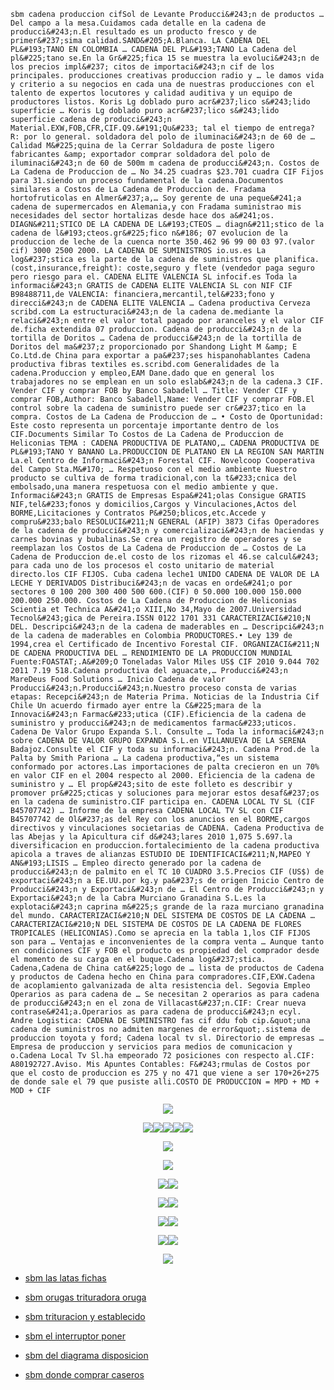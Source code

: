 
```
sbm cadena produccion cifSol de Levante Producci&#243;n de productos … Del campo a la mesa.Cuidamos cada detalle en la cadena de producci&#243;n.El resultado es un producto fresco y de primer&#237;sima calidad.SAND&#205;A.Blanca. LA CADENA DEL PL&#193;TANO EN COLOMBIA … CADENA DEL PL&#193;TANO La Cadena del pl&#225;tano se.En la Gr&#225;fica 15 se muestra la evoluci&#243;n de los precios impl&#237; citos de importaci&#243;n cif de los principales. producciones creativas produccion radio y … le damos vida y criterio a su negocios en cada una de nuestras producciones con el talento de expertos locutores y calidad auditiva y un equipo de productores listos. Koris Lg doblado puro acr&#237;lico s&#243;lido superficie … Koris Lg doblado puro acr&#237;lico s&#243;lido superficie cadena de producci&#243;n Material.EXW,FOB,CFR,CIF.Q9.&#191;Qu&#233; tal el tiempo de entrega? R: por lo general. soldadora del polo de iluminaci&#243;n de 60 de … Calidad M&#225;quina de la Cerrar Soldadura de poste ligero fabricantes &amp; exportador comprar soldadora del polo de iluminaci&#243;n de 60 de 500m m cadena de producci&#243;n. Costos de La Cadena de Produccion de … No 34.25 cuadras $23.701 cuadra CIF Fijos para 31.siendo un proceso fundamental de la cadena.Documentos similares a Costos de La Cadena de Produccion de. Fradama hortofruticolas en Almer&#237;a,… Soy gerente de una peque&#241;a cadena de supermercados en Alemania,y con Fradama suministrao mis necesidades del sector hortalizas desde hace dos a&#241;os. DIAGN&#211;STICO DE LA CADENA DE L&#193;CTEOS … diagn&#211;stico de la cadena de l&#193;cteos.gr&#225;fico n&#186; 07 evolucion de la produccion de leche de la cuenca norte 350.462 96 99 00 03 97.(valor cif) 3000 2500 2000. LA CADENA DE SUMINISTROS io.us.es La log&#237;stica es la parte de la cadena de suministros que planifica.(cost,insurance,freight): coste,seguro y flete (vendedor paga seguro pero riesgo para el. CADENA ELITE VALENCIA SL infocif.es Toda la informaci&#243;n GRATIS de CADENA ELITE VALENCIA SL con NIF CIF B98488711,de VALENCIA: financiera,mercantil,tel&#233;fono y direcci&#243;n de CADENA ELITE VALENCIA … Cadena productiva Cerveza scribd.com La estructuraci&#243;n de la cadena de.mediante la relaci&#243;n entre el valor total pagado por aranceles y el valor CIF de.ficha extendida 07 produccion. Cadena de producci&#243;n de la tortilla de Doritos … Cadena de producci&#243;n de la tortilla de Doritos del ma&#237;z proporcionado por Shandong Light M &amp; E Co.Ltd.de China para exportar a pa&#237;ses hispanohablantes Cadena productiva fibras textiles es.scribd.com Generalidades de la cadena.Produccion y empleo,EAM Dane.dado que en general los trabajadores no se emplean en un solo eslab&#243;n de la cadena.3 CIF. Vender CIF y comprar FOB by Banco Sabadell … Title: Vender CIF y comprar FOB,Author: Banco Sabadell,Name: Vender CIF y comprar FOB.El control sobre la cadena de suministro puede ser cr&#237;tico en la compra. Costos de La Cadena de Produccion de … • Costo de Oportunidad: Este costo representa un porcentaje importante dentro de los CIF.Documents Similar To Costos de La Cadena de Produccion de Heliconias TEMA : CADENA PRODUCTIVA DE PLATANO,… CADENA PRODUCTIVA DE PL&#193;TANO Y BANANO La.PRODUCCION DE PLATANO EN LA REGION SAN MARTIN La.el Centro de Informaci&#243;n Forestal CIF. Novelcoop Cooperativa del Campo Sta.M&#170; … Respetuoso con el medio ambiente Nuestro producto se cultiva de forma tradicional,con la t&#233;cnica del embolsado,una manera respetuosa con el medio ambiente y que. Informaci&#243;n GRATIS de Empresas Espa&#241;olas Consigue GRATIS NIF,tel&#233;fonos y domicilios,Cargos y Vinculaciones,Actos del BORME,Licitaciones y Contratos P&#250;blicos,etc.Accede y compru&#233;balo RESOLUCI&#211;N GENERAL (AFIP) 3873 Cifas Operadores de la cadena de producci&#243;n y comercializaci&#243;n de haciendas y carnes bovinas y bubalinas.Se crea un registro de operadores y se reemplazan los Costos de La Cadena de Produccion de … Costos de La Cadena de Produccion de.el costo de los rizomas el 46.se calcul&#243; para cada uno de los procesos el costo unitario de material directo.los CIF FIJOS. Cuba cadena leche1 UNIDO CADENA DE VALOR DE LA LECHE Y DERIVADOS Distribuci&#243;n de vacas en orde&#241;o por sectores 0 100 200 300 400 500 600.(CIF) 0 50.000 100.000 150.000 200.000 250.000. Costos de La Cadena de Produccion de Heliconias Scientia et Technica A&#241;o XIII,No 34,Mayo de 2007.Universidad Tecnol&#243;gica de Pereira.ISSN 0122 1701 331 CARACTERIZACI&#210;N DEL. Descripci&#243;n de la cadena de maderables en … Descripci&#243;n de la cadena de maderables en Colombia PRODUCTORES.• Ley 139 de 1994,crea el Certificado de Incentivo Forestal CIF. ORGANIZACI&#211;N DE CADENA PRODUCTIVA DEL … RENDIMIENTO DE LA PRODUCCION MUNDIAL Fuente:FOASTAT;.A&#209;O Toneladas Valor Miles US$ CIF 2010 9.044 702 2011 7.19 518.Cadena productiva del aguacate,… Producci&#243;n MareDeus Food Solutions … Inicio Cadena de valor Producci&#243;n.Producci&#243;n.Nuestro proceso consta de varias etapas: Recepci&#243;n de Materia Prima. Noticias de la Industria Cif Chile Un acuerdo firmado ayer entre la C&#225;mara de la Innovaci&#243;n Farmac&#233;utica (CIF).Eficiencia de la cadena de suministro y producci&#243;n de medicamentos farmac&#233;uticos. Cadena De Valor Grupo Expanda S.l. Consulte … Toda la informaci&#243;n sobre CADENA DE VALOR GRUPO EXPANDA S.L.en VILLANUEVA DE LA SERENA Badajoz.Consulte el CIF y toda su informaci&#243;n. Cadena Prod.de la Palta by Smith Pariona … La cadena productiva,“es un sistema conformado por actores.Las importaciones de palta crecieron en un 70% en valor CIF en el 2004 respecto al 2000. Eficiencia de la cadena de suministro y … El prop&#243;sito de este folleto es describir y promover pr&#225;cticas y soluciones para mejorar estos desaf&#237;os en la cadena de suministro.CIF participa en. CADENA LOCAL TV SL (CIF B45707742) … Informe de la empresa CADENA LOCAL TV SL con CIF B45707742 de Ol&#237;as del Rey con los anuncios en el BORME,cargos directivos y vinculaciones societarias de CADENA. Cadena Productiva de las Abejas y la Apicultura cif d&#243;lares 2010 1,075 5.697.la diversificacion en produccion.fortalecimiento de la cadena productiva apicola a traves de alianzas ESTUDIO DE IDENTIFICACI&#211;N,MAPEO Y AN&#193;LISIS … Empleo directo generado por la cadena de producci&#243;n de palmito en el TC 10 CUADRO 3.5.Precios CIF (US$) de exportaci&#243;n a EE.UU.por kg.y pa&#237;s de origen Inicio Centro de Producci&#243;n y Exportaci&#243;n de … El Centro de Producci&#243;n y Exportaci&#243;n de la Cabra Murciano Granadina S.L.es la explotaci&#243;n caprina m&#225;s grande de la raza murciano granadina del mundo. CARACTERIZACI&#210;N DEL SISTEMA DE COSTOS DE LA CADENA … CARACTERIZACI&#210;N DEL SISTEMA DE COSTOS DE LA CADENA DE FLORES TROPICALES (HELICONIAS).Como se aprecia en la tabla 1,los CIF FIJOS son para … Ventajas e inconvenientes de la compra venta … Aunque tanto en condiciones CIF y FOB el producto es propiedad del comprador desde el momento de su carga en el buque.Cadena log&#237;stica. Cadena,Cadena de China cat&#225;logo de … lista de productos de Cadena y productos de Cadena hecho en China para compradores.CIF,EXW.Cadena de acoplamiento galvanizada de alta resistencia del. Segovia Empleo Operarios as para cadena de … Se necesitan 2 operarios as para cadena de producci&#243;n en el zona de Villacast&#237;n.CIF: Crear nueva contrase&#241;a.Operarios as para cadena de producci&#243;n ecyl. Andre Logistica: CADENA DE SUMINISTRO fas cif ddu fob cip.&quot;una cadena de suministros no admiten margenes de error&quot;.sistema de produccion toyota y ford; Cadena local tv sl. Directorio de empresas … Empresa de produccion y servicios para medios de comunicacion y o.Cadena Local Tv Sl.ha empeorado 72 posiciones con respecto al.CIF: A80192727.Aviso. Mis Apuntes Contables: F&#243;rmulas de Costos por que el costo de produccion es 275 y no 471 que viene a ser 170+26+275 de donde sale el 79 que pusiste alli.COSTO DE PRODUCCION = MPD + MD + MOD + CIF 
```

<div align="center">

<a href="https://es-crusher.shibang-china.com/github&k=sbm+cadena+produccion+cif"><img src="https://static.shibang-china.com/es/crusher/logo.jpg"></a>

<a href="https://es-crusher.shibang-china.com/github&k=sbm+cadena+produccion+cif"><img src="https://static.shibang-china.com/es/crusher/index.jpg"></a><a href="https://es-crusher.shibang-china.com/material.htmlgithub&k=sbm+cadena+produccion+cif"><img src="https://static.shibang-china.com/es/crusher/material.jpg"></a><a href="https://es-crusher.shibang-china.com/application.htmlgithub&k=sbm+cadena+produccion+cif"><img src="https://static.shibang-china.com/es/crusher/application.jpg"></a><a href="https://es-crusher.shibang-china.com/aboutus.htmlgithub&k=sbm+cadena+produccion+cif"><img src="https://static.shibang-china.com/es/crusher/aboutus.jpg"></a><a href="https://es-crusher.shibang-china.com/contact.htmlgithub&k=sbm+cadena+produccion+cif"><img src="https://static.shibang-china.com/es/crusher/contact.jpg"></a>

<a href="https://es-crusher.shibang-china.com/github&k=sbm+cadena+produccion+cif"><img src="https://static.shibang-china.com/es/crusher/banner.jpg"></a>

<a href="https://swt.shibang-china.com/github&k=sbm+cadena+produccion+cif"><img src="https://static.shibang-china.com/es/crusher/text.jpg"></a>

<a href="https://swt.shibang-china.com/github&k=sbm+cadena+produccion+cif"><img src="https://static.shibang-china.com/es/crusher/chat.jpg"></a><a href="https://es-crusher.shibang-china.com/contact.htmlgithub&k=sbm+cadena+produccion+cif"><img src="https://static.shibang-china.com/es/crusher/message.jpg"></a>

<a href="https://es-crusher.shibang-china.com/products/pe.htmlgithub&k=sbm+cadena+produccion+cif"><img src="https://static.shibang-china.com/es/crusher/pe.jpg"></a><a href="https://es-crusher.shibang-china.com/products/pf.htmlgithub&k=sbm+cadena+produccion+cif"><img src="https://static.shibang-china.com/es/crusher/pf.jpg"></a>

<a href="https://es-crusher.shibang-china.com/products/hpt.htmlgithub&k=sbm+cadena+produccion+cif"><img src="https://static.shibang-china.com/es/crusher/hpt.jpg"></a><a href="https://es-crusher.shibang-china.com/products/vsi.htmlgithub&k=sbm+cadena+produccion+cif"><img src="https://static.shibang-china.com/es/crusher/vsi.jpg"></a>

<a href="https://es-crusher.shibang-china.com/products/klv.htmlgithub&k=sbm+cadena+produccion+cif"><img src="https://static.shibang-china.com/es/crusher/klv.jpg"></a><a href="https://es-crusher.shibang-china.com/products/portable.htmlgithub&k=sbm+cadena+produccion+cif"><img src="https://static.shibang-china.com/es/crusher/portable.jpg"></a>

<a href="https://swt.shibang-china.com/github&k=sbm+cadena+produccion+cif"><img src="https://static.shibang-china.com/es/crusher/case.jpg"></a>

</div>


* [sbm las latas fichas](sbm%20las%20latas%20fichas.md)

* [sbm orugas trituradora oruga](sbm%20orugas%20trituradora%20oruga.md)

* [sbm trituracion y establecido](sbm%20trituracion%20y%20establecido.md)

* [sbm el interruptor poner](sbm%20el%20interruptor%20poner.md)

* [sbm del diagrama disposicion](sbm%20del%20diagrama%20disposicion.md)

* [sbm donde comprar caseros](sbm%20donde%20comprar%20caseros.md)